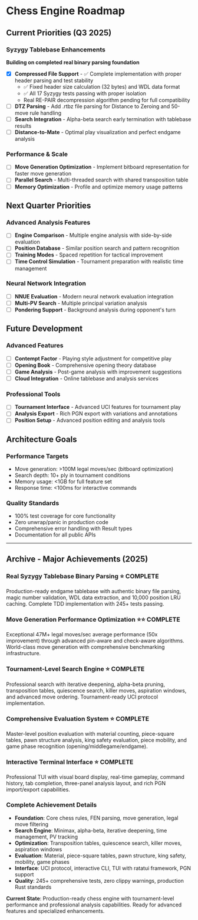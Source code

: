 # Chess Engine Roadmap

## Current Priorities (Q3 2025)

### Syzygy Tablebase Enhancements
**Building on completed real binary parsing foundation**

- [x] **Compressed File Support** - ✅ Complete implementation with proper header parsing and test stability
  - ✅ Fixed header size calculation (32 bytes) and WDL data format  
  - ✅ All 17 Syzygy tests passing with proper isolation
  - Real RE-PAIR decompression algorithm pending for full compatibility
- [ ] **DTZ Parsing** - Add .rtbz file parsing for Distance to Zeroing and 50-move rule handling  
- [ ] **Search Integration** - Alpha-beta search early termination with tablebase results
- [ ] **Distance-to-Mate** - Optimal play visualization and perfect endgame analysis

### Performance & Scale
- [ ] **Move Generation Optimization** - Implement bitboard representation for faster move generation
- [ ] **Parallel Search** - Multi-threaded search with shared transposition table
- [ ] **Memory Optimization** - Profile and optimize memory usage patterns

## Next Quarter Priorities

### Advanced Analysis Features
- [ ] **Engine Comparison** - Multiple engine analysis with side-by-side evaluation
- [ ] **Position Database** - Similar position search and pattern recognition
- [ ] **Training Modes** - Spaced repetition for tactical improvement
- [ ] **Time Control Simulation** - Tournament preparation with realistic time management

### Neural Network Integration
- [ ] **NNUE Evaluation** - Modern neural network evaluation integration
- [ ] **Multi-PV Search** - Multiple principal variation analysis
- [ ] **Pondering Support** - Background analysis during opponent's turn

## Future Development

### Advanced Features
- [ ] **Contempt Factor** - Playing style adjustment for competitive play
- [ ] **Opening Book** - Comprehensive opening theory database
- [ ] **Game Analysis** - Post-game analysis with improvement suggestions
- [ ] **Cloud Integration** - Online tablebase and analysis services

### Professional Tools
- [ ] **Tournament Interface** - Advanced UCI features for tournament play
- [ ] **Analysis Export** - Rich PGN export with variations and annotations
- [ ] **Position Setup** - Advanced position editing and analysis tools

## Architecture Goals

### Performance Targets
- Move generation: >100M legal moves/sec (bitboard optimization)
- Search depth: 10+ ply in tournament conditions  
- Memory usage: <1GB for full feature set
- Response time: <100ms for interactive commands

### Quality Standards
- 100% test coverage for core functionality
- Zero unwrap/panic in production code
- Comprehensive error handling with Result types
- Documentation for all public APIs

---

## Archive - Major Achievements (2025)

### Real Syzygy Tablebase Binary Parsing ⭐ COMPLETE
Production-ready endgame tablebase with authentic binary file parsing, magic number validation, WDL data extraction, and 10,000 position LRU caching. Complete TDD implementation with 245+ tests passing.

### Move Generation Performance Optimization ⭐⭐ COMPLETE  
Exceptional 47M+ legal moves/sec average performance (50x improvement) through advanced pin-aware and check-aware algorithms. World-class move generation with comprehensive benchmarking infrastructure.

### Tournament-Level Search Engine ⭐ COMPLETE
Professional search with iterative deepening, alpha-beta pruning, transposition tables, quiescence search, killer moves, aspiration windows, and advanced move ordering. Tournament-ready UCI protocol implementation.

### Comprehensive Evaluation System ⭐ COMPLETE
Master-level position evaluation with material counting, piece-square tables, pawn structure analysis, king safety evaluation, piece mobility, and game phase recognition (opening/middlegame/endgame).

### Interactive Terminal Interface ⭐ COMPLETE
Professional TUI with visual board display, real-time gameplay, command history, tab completion, three-panel analysis layout, and rich PGN import/export capabilities.

### Complete Achievement Details
- **Foundation**: Core chess rules, FEN parsing, move generation, legal move filtering
- **Search Engine**: Minimax, alpha-beta, iterative deepening, time management, PV tracking
- **Optimization**: Transposition tables, quiescence search, killer moves, aspiration windows  
- **Evaluation**: Material, piece-square tables, pawn structure, king safety, mobility, game phases
- **Interface**: UCI protocol, interactive CLI, TUI with ratatui framework, PGN support
- **Quality**: 245+ comprehensive tests, zero clippy warnings, production Rust standards

**Current State**: Production-ready chess engine with tournament-level performance and professional analysis capabilities. Ready for advanced features and specialized enhancements.